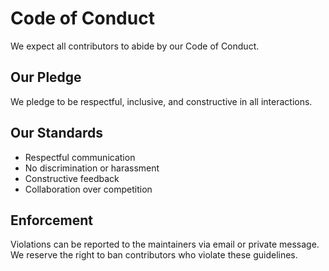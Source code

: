 # Code of Conduct

We expect all contributors to abide by our Code of Conduct.

## Our Pledge
We pledge to be respectful, inclusive, and constructive in all interactions.

## Our Standards
- Respectful communication
- No discrimination or harassment
- Constructive feedback
- Collaboration over competition

## Enforcement
Violations can be reported to the maintainers via email or private message.
We reserve the right to ban contributors who violate these guidelines.
